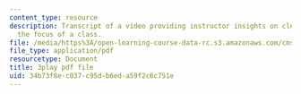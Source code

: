 ```yaml
---
content_type: resource
description: Transcript of a video providing instructor insights on clearly communicating
  the focus of a class.
file: /media/https%3A/open-learning-course-data-rc.s3.amazonaws.com/cms-611j-creating-video-games-fall-2014/34b73f8ec037c95db6eda59f2c6c751e_T0GdXZusbKI.pdf
file_type: application/pdf
resourcetype: Document
title: 3play pdf file
uid: 34b73f8e-c037-c95d-b6ed-a59f2c6c751e
---
```

